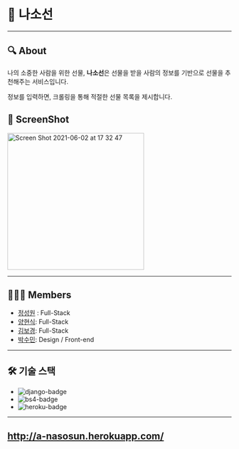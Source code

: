 # 🎁 나소선

---

## 🔍 About

나의 소중한 사람을 위한 선물, **나소선**은 선물을 받을 사람의 정보를 기반으로 선물을 추천해주는 서비스입니다.

정보를 입력하면, 크롤링을 통해 적절한 선물 목록을 제시합니다.

## 📌 ScreenShot

<img width="307" alt="Screen Shot 2021-06-02 at 17 32 47" src="https://user-images.githubusercontent.com/63051399/120449273-3f6f4900-c3ca-11eb-9b3f-7c95161f6fd4.png">

---

## 👩🏻‍💻 Members

- [정성원](https://github.com/SeongwonChung) : Full-Stack
- [양현식](https://github.com/seekeryang7): Full-Stack
- [김보경](https://github.com/zlxl00917): Full-Stack
- [박수민](https://github.com/sumins2): Design / Front-end

---

## 🛠 기술 스택

- ![django-badge](https://img.shields.io/badge/-django-%23092E20?logo=Django)
- ![bs4-badge](https://img.shields.io/badge/-beautifulsoup-lightgrey)
- ![heroku-badge](https://img.shields.io/badge/-heroku-%23430098?logo=Heroku)

---

## http://a-nasosun.herokuapp.com/

